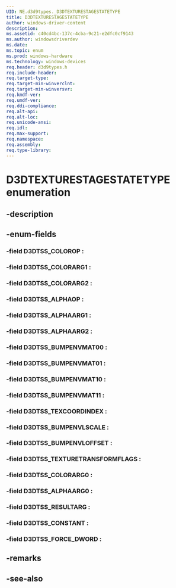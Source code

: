 ```yaml
---
UID: NE.d3d9types._D3DTEXTURESTAGESTATETYPE
title: D3DTEXTURESTAGESTATETYPE
author: windows-driver-content
description: 
ms.assetid: c40cd4bc-137c-4cba-9c21-e2dfc0cf9143
ms.author: windowsdriverdev
ms.date: 
ms.topic: enum
ms.prod: windows-hardware
ms.technology: windows-devices
req.header: d3d9types.h
req.include-header:
req.target-type:
req.target-min-winverclnt:
req.target-min-winversvr:
req.kmdf-ver:
req.umdf-ver:
req.ddi-compliance:
req.alt-api:
req.alt-loc:
req.unicode-ansi:
req.idl:
req.max-support:
req.namespace:
req.assembly:
req.type-library:
---
```


# D3DTEXTURESTAGESTATETYPE enumeration

## -description



## -enum-fields

### -field D3DTSS_COLOROP : 
### -field D3DTSS_COLORARG1 : 
### -field D3DTSS_COLORARG2 : 
### -field D3DTSS_ALPHAOP : 
### -field D3DTSS_ALPHAARG1 : 
### -field D3DTSS_ALPHAARG2 : 
### -field D3DTSS_BUMPENVMAT00 : 
### -field D3DTSS_BUMPENVMAT01 : 
### -field D3DTSS_BUMPENVMAT10 : 
### -field D3DTSS_BUMPENVMAT11 : 
### -field D3DTSS_TEXCOORDINDEX : 
### -field D3DTSS_BUMPENVLSCALE : 
### -field D3DTSS_BUMPENVLOFFSET : 
### -field D3DTSS_TEXTURETRANSFORMFLAGS : 
### -field D3DTSS_COLORARG0 : 
### -field D3DTSS_ALPHAARG0 : 
### -field D3DTSS_RESULTARG : 
### -field D3DTSS_CONSTANT : 
### -field D3DTSS_FORCE_DWORD : 

## -remarks

## -see-also